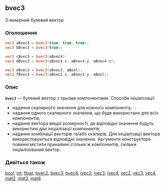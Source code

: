 ## bvec3
3-вимірний булевий вектор

### Оголошення
```glsl
vec3 aBvec3 = bvec3(true, true, true);
vec3 bBvec3 = bvec3(true);

vec3 cBvec3 = bvec3(aBvec4);
vec3 dBvec3 = bvec3(aBvec4.x, aBvec4.y, aBvec4.z);

vec3 eBvec3 = bvec3(aBvec2, aBool);
vec3 fBvec3 = bvec3(aBvec2.x, aBvec2.y, aBool);
```

### Опис
**```bvec3```** — булевий вектор з трьома компонентами. Способи ініціалізації:

- надання скалярного значення для кожного компонента;
- надання одного скалярного значення, що буде використано для всіх компонентів;
- надання вектора вищої розмірності, де відповідні значення будуть використані для ініціалізації компонентів;
- надання комбінації векторів та/або скалярів. Для ініціалізації вектора використовуються відповідні значення. Аргументи конструктора повинні містити принаймні стільки ж компонентів, скільки ініціалізований вектор.

### Дивіться також
[bool](/glossary/?lan=ua&search=bool), [int](/glossary/?lan=ua&search=int), [float](/glossary/?lan=ua&search=float), [bvec2](/glossary/?lan=ua&search=bvec2), [bvec3](/glossary/?lan=ua&search=bvec3), [bvec4](/glossary/?lan=ua&search=bvec4), [ivec2](/glossary/?lan=ua&search=ivec2), [ivec3](/glossary/?lan=ua&search=ivec3), [ivec4](/glossary/?lan=ua&search=ivec4), [vec2](/glossary/?lan=ua&search=vec2), [vec3](/glossary/?lan=ua&search=vec3), [vec4](/glossary/?lan=ua&search=vec4), [mat2](/glossary/?lan=ua&search=mat2), [mat3](/glossary/?lan=ua&search=mat3), [mat4](/glossary/?lan=ua&search=mat4)
